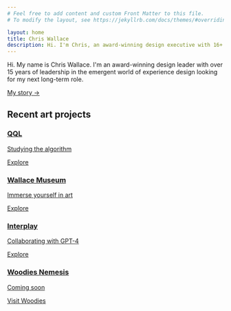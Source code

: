 ```yaml
---
# Feel free to add content and custom Front Matter to this file.
# To modify the layout, see https://jekyllrb.com/docs/themes/#overriding-theme-defaults

layout: home
title: Chris Wallace
description: Hi. I'm Chris, an award-winning design executive with 16+ years of leadership and innovation for household brands and revered cultural institutions.
---
```


<p class="text-xl md:text-2xl mt-12 mb-6 fade-in-element visible">Hi. My name is Chris Wallace. I'm an award-winning design leader with over 15 years of leadership in the emergent world of experience design looking for my next long-term role.</p>

<p class="text-xl md:text-2xl mb-16 fade-in-element visible">
  <a href="/bio">My story →</a>
</p>

<h2 class="fade-in-element mb-6">Recent art projects</h2>

<div id="bgSwitch" class="card-grid">
  <a class="bg-image-card bottom-right fade-in-element" style="background-image: url('https://ik.imagekit.io/UltraDAO/wallace/qql-card.png?tr=w-100,q-20,bl-6');" href="/art/qql-studying-the-algorithm/">
    <div class="card-text">
      <div>
        <h3>QQL</h3>
        <p>Studying the algorithm</p>
        <div class="cta">Explore</div>
      </div>
    </div>
  </a>
  <a class="bg-image-card top-center dark fade-in-element" style="background-image: url('https://ik.imagekit.io/UltraDAO/wallace/wallace-collection-card-bg.png?tr=w-100,q-20,bl-6');" href="https://wallacemuseum.com" target="_blank">
    <div class="card-text">
      <div>
        <h3>Wallace Museum</h3>
        <p>Immerse yourself in art</p>
        <div class="cta">Explore</div>
      </div>
    </div>
  </a>
  <a class="bg-image-card fade-in-element" style="background-image: url('https://ik.imagekit.io/UltraDAO/wallace/interplay-card.png?tr=w-100,q-20,bl-6');" href="/art/interplay">
    <div class="card-text">
      <div>
        <h3>Interplay</h3>
        <p>Collaborating with GPT-4</p>
        <div class="cta">Explore</div>
      </div>
    </div>
  </a>
  <a class="bg-image-card bottom-center fade-in-element" style="background-image: url('https://ik.imagekit.io/UltraDAO/wallace/nemesis-card.png?tr=w-100,q-20,bl-6');" href="https://woodiesofficial.com" target="_blank">
    <div class="card-text">
      <div>
        <h3>Woodies Nemesis</h3>
        <p>Coming soon</p>
        <div class="cta">Visit Woodies</div>
      </div>
    </div>
  </a>
</div>
